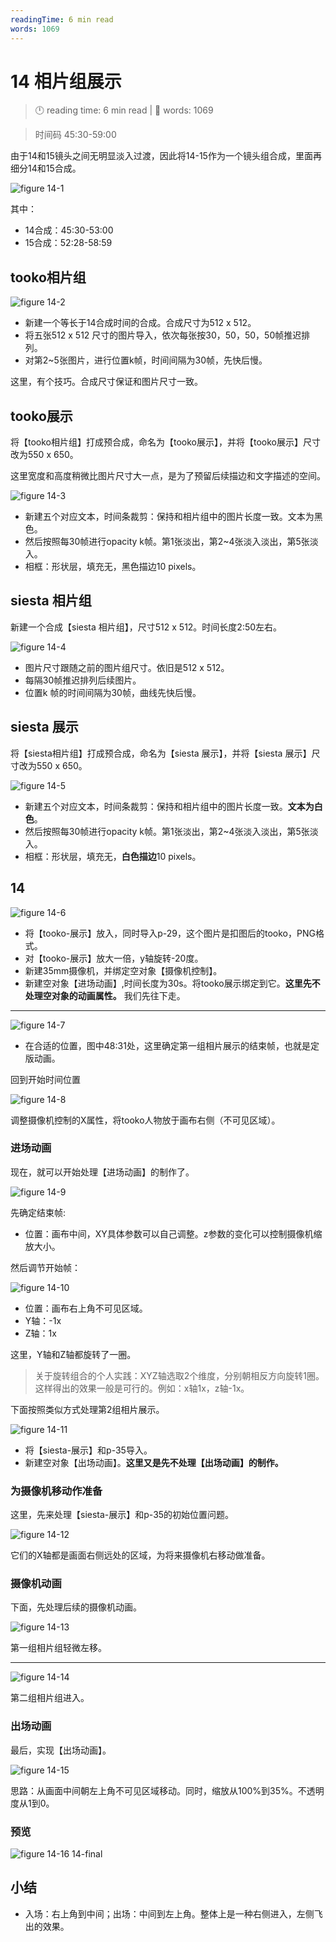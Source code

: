 ```yaml
---
readingTime: 6 min read
words: 1069
---
```

# 14 相片组展示
<!-- READING-TIME:START -->
>  🕛 reading time: 6 min read | 🔖 words: 1069
<!-- READING-TIME:END -->

> 时间码 45:30-59:00

由于14和15镜头之间无明显淡入过渡，因此将14-15作为一个镜头组合成，里面再细分14和15合成。

![figure 14-1](../assets/14-1.png)

其中：

- 14合成：45:30-53:00
- 15合成：52:28-58:59

## tooko相片组

![figure 14-2](../assets/14-2.png)

- 新建一个等长于14合成时间的合成。合成尺寸为512 x 512。
- 将五张512 x 512 尺寸的图片导入，依次每张按30，50，50，50帧推迟排列。
- 对第2~5张图片，进行位置k帧，时间间隔为30帧，先快后慢。

这里，有个技巧。合成尺寸保证和图片尺寸一致。

## tooko展示

将【tooko相片组】打成预合成，命名为【tooko展示】，并将【tooko展示】尺寸改为550 x 650。

这里宽度和高度稍微比图片尺寸大一点，是为了预留后续描边和文字描述的空间。

![figure 14-3](../assets/14-3.png)

- 新建五个对应文本，时间条裁剪：保持和相片组中的图片长度一致。文本为黑色。
- 然后按照每30帧进行opacity k帧。第1张淡出，第2~4张淡入淡出，第5张淡入。
- 相框：形状层，填充无，黑色描边10 pixels。

## siesta 相片组

新建一个合成【siesta 相片组】，尺寸512 x 512。时间长度2:50左右。

![figure 14-4](../assets/14-4.png)

- 图片尺寸跟随之前的图片组尺寸。依旧是512 x 512。
- 每隔30帧推迟排列后续图片。
- 位置k 帧的时间间隔为30帧，曲线先快后慢。

## siesta 展示

将【siesta相片组】打成预合成，命名为【siesta 展示】，并将【siesta 展示】尺寸改为550 x 650。

![figure 14-5](../assets/14-5.png)

- 新建五个对应文本，时间条裁剪：保持和相片组中的图片长度一致。**文本为白色**。
- 然后按照每30帧进行opacity k帧。第1张淡出，第2~4张淡入淡出，第5张淡入。
- 相框：形状层，填充无，**白色描边**10 pixels。

## 14

![figure 14-6](../assets/14-6.png)

- 将【tooko-展示】放入，同时导入p-29，这个图片是扣图后的tooko，PNG格式。
- 对【tooko-展示】放大一倍，y轴旋转-20度。
- 新建35mm摄像机，并绑定空对象【摄像机控制】。
- 新建空对象【进场动画】,时间长度为30s。将tooko展示绑定到它。**这里先不处理空对象的动画属性。** 我们先往下走。

---

![figure 14-7](../assets/14-7.png)

- 在合适的位置，图中48:31处，这里确定第一组相片展示的结束帧，也就是定版动画。

回到开始时间位置

![figure 14-8](../assets/14-8.png)

调整摄像机控制的X属性，将tooko人物放于画布右侧（不可见区域）。

### 进场动画

现在，就可以开始处理【进场动画】的制作了。

![figure 14-9](../assets/14-9.png)

先确定结束帧:

- 位置：画布中间，XY具体参数可以自己调整。z参数的变化可以控制摄像机缩放大小。

然后调节开始帧：

![figure 14-10](../assets/14-10.png)

- 位置：画布右上角不可见区域。
- Y轴：-1x
- Z轴：1x

这里，Y轴和Z轴都旋转了一圈。

> 关于旋转组合的个人实践：XYZ轴选取2个维度，分别朝相反方向旋转1圈。这样得出的效果一般是可行的。例如：x轴1x，z轴-1x。

下面按照类似方式处理第2组相片展示。

![figure 14-11](../assets/14-11.png)

- 将【siesta-展示】和p-35导入。
- 新建空对象【出场动画】。**这里又是先不处理【出场动画】的制作。**

### 为摄像机移动作准备

这里，先来处理【siesta-展示】和p-35的初始位置问题。

![figure 14-12](../assets/14-12.png)

它们的X轴都是画面右侧远处的区域，为将来摄像机右移动做准备。

### 摄像机动画

下面，先处理后续的摄像机动画。

![figure 14-13](../assets/14-13.png)

第一组相片组轻微左移。

---

![figure 14-14](../assets/14-14.png)

第二组相片组进入。

### 出场动画

最后，实现【出场动画】。

![figure 14-15](../assets/14-15.png)

思路：从画面中间朝左上角不可见区域移动。同时，缩放从100%到35%。不透明度从1到0。

### 预览

![figure 14-16 14-final](../assets/14-16.gif)

## 小结

- 入场：右上角到中间；出场：中间到左上角。整体上是一种右侧进入，左侧飞出的效果。
